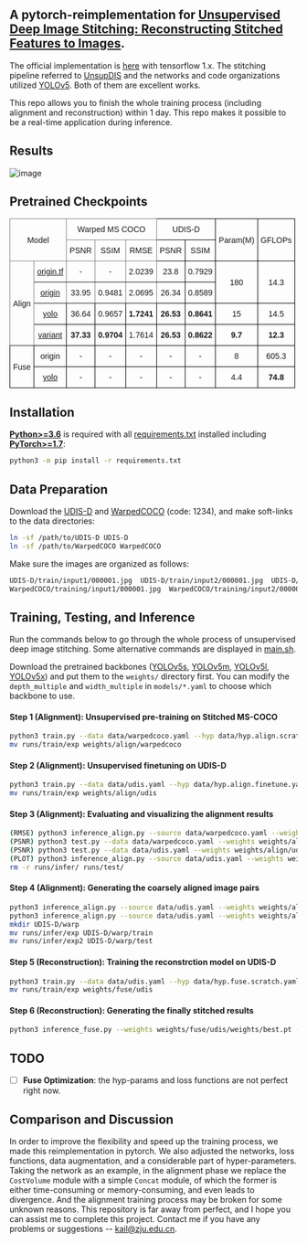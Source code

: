 ## A pytorch-reimplementation for [Unsupervised Deep Image Stitching: Reconstructing Stitched Features to Images](https://arxiv.org/pdf/2106.12859.pdf).

The official implementation is [here](https://github.com/nie-lang/UnsupervisedDeepImageStitching) with tensorflow 1.x. The stitching pipeline referred to [UnsupDIS](https://github.com/nie-lang/UnsupervisedDeepImageStitching) and the networks and code organizations utilized [YOLOv5](https://github.com/ultralytics/yolov5). Both of them are excellent works.

This repo allows you to finish the whole training process (including alignment and reconstruction) within 1 day. This repo makes it possible to be a real-time application during inference.

## Results
![image](https://github.com/liudakai2/UnsupDIS-pytorch/blob/master/assets/sample.png)


## Pretrained Checkpoints

[assets]: https://github.com/liudakai2/UnsupDIS-pytorch/releases

<style type="text/css">
.tg  {border-collapse:collapse;border-spacing:0;}
.tg td{border-color:black;border-style:solid;border-width:1px;font-family:Arial, sans-serif;font-size:14px;
  overflow:hidden;padding:10px 5px;word-break:normal;}
.tg th{border-color:black;border-style:solid;border-width:1px;font-family:Arial, sans-serif;font-size:14px;
  font-weight:normal;overflow:hidden;padding:10px 5px;word-break:normal;}
.tg .tg-9wq8{border-color:inherit;text-align:center;vertical-align:middle}
.tg .tg-nrix{text-align:center;vertical-align:middle}
</style>
<table class="tg">
<thead>
  <tr>
    <th class="tg-9wq8" colspan="2" rowspan="2">Model</th>
    <th class="tg-9wq8" colspan="3">Warped MS COCO</th>
    <th class="tg-nrix" colspan="2">UDIS-D</th>
    <th class="tg-nrix" rowspan="2">Param(M)</th>
    <th class="tg-nrix" rowspan="2">GFLOPs</th>
  </tr>
  <tr>
    <th class="tg-9wq8">PSNR</th>
    <th class="tg-9wq8">SSIM</th>
    <th class="tg-9wq8">RMSE</th>
    <th class="tg-nrix">PSNR</th>
    <th class="tg-nrix">SSIM</th>
  </tr>
</thead>
<tbody>
  <tr>
    <td class="tg-9wq8" rowspan="4">Align</td>
    <td class="tg-9wq8"><a href="https://github.com/liudakai2/UnsupDIS-pytorch/releases">origin.tf</a></td>
    <td class="tg-9wq8">-</td>
    <td class="tg-9wq8">-</td>
    <td class="tg-9wq8">2.0239</td>
    <td class="tg-nrix">23.8</td>
    <td class="tg-nrix">0.7929</td>
    <td class="tg-nrix" rowspan="2">180</td>
    <td class="tg-nrix" rowspan="2">14.3</td>
  </tr>
  <tr>
    <td class="tg-9wq8"><a href="https://github.com/liudakai2/UnsupDIS-pytorch/releases">origin</a></td>
    <td class="tg-9wq8">33.95</td>
    <td class="tg-9wq8">0.9481</td>
    <td class="tg-9wq8">2.0695</td>
    <td class="tg-nrix">26.34</td>
    <td class="tg-nrix">0.8589</td>
  </tr>
  <tr>
    <td class="tg-nrix"><a href="https://github.com/liudakai2/UnsupDIS-pytorch/releases">yolo</a></td>
    <td class="tg-nrix">36.64</td>
    <td class="tg-nrix">0.9657</td>
    <td class="tg-nrix" style='font-weight:bold'>1.7241</td>
    <td class="tg-nrix" style='font-weight:bold'>26.53</td>
    <td class="tg-nrix" style='font-weight:bold'>0.8641</td>
    <td class="tg-nrix">15</td>
    <td class="tg-nrix">14.5</td>
  </tr>
  <tr>
    <td class="tg-nrix"><a href="https://github.com/liudakai2/UnsupDIS-pytorch/releases">variant</a></td>
    <td class="tg-nrix" style='font-weight:bold'>37.33</td>
    <td class="tg-nrix" style='font-weight:bold'>0.9704</td>
    <td class="tg-nrix">1.7614</td>
    <td class="tg-nrix" style='font-weight:bold'>26.53</td>
    <td class="tg-nrix" style='font-weight:bold'>0.8622</td>
    <td class="tg-nrix" style='font-weight:bold'>9.7</td>
    <td class="tg-nrix" style='font-weight:bold'>12.3</td>
  </tr>
  <tr>
    <td class="tg-nrix" rowspan="2">Fuse</td>
    <td class="tg-nrix">origin</td>
    <td class="tg-nrix">-</td>
    <td class="tg-nrix">-</td>
    <td class="tg-nrix">-</td>
    <td class="tg-nrix">-</td>
    <td class="tg-nrix">-</td>
    <td class="tg-nrix">8</td>
    <td class="tg-nrix">605.3</td>
  </tr>
  <tr>
    <td class="tg-nrix"><a href="https://github.com/liudakai2/UnsupDIS-pytorch/releases">yolo</a></td>
    <td class="tg-nrix">-</td>
    <td class="tg-nrix">-</td>
    <td class="tg-nrix">-</td>
    <td class="tg-nrix">-</td>
    <td class="tg-nrix">-</td>
    <td class="tg-nrix">4.4</td>
    <td class="tg-nrix" style='font-weight:bold'>74.8</td>
  </tr>
</tbody>
</table>


## Installation
[**Python>=3.6**](https://www.python.org/) is required with all
[requirements.txt](requirements.txt) installed including
[**PyTorch>=1.7**](https://pytorch.org/get-started/locally/):

```bash
python3 -m pip install -r requirements.txt
```


## Data Preparation
Download the [UDIS-D](https://drive.google.com/drive/folders/1kC7KAULd5mZsqaWnY3-rSbQLaZ7LujTY?usp=sharing) and [WarpedCOCO](https://pan.baidu.com/s/1MVn1VFs_6-9dNRVnG684og) (code: 1234), and
make soft-links to the data directories:

```bash
ln -sf /path/to/UDIS-D UDIS-D
ln -sf /path/to/WarpedCOCO WarpedCOCO
```

Make sure the images are organized as follows:

```bash
UDIS-D/train/input1/000001.jpg  UDIS-D/train/input2/000001.jpg  UDIS-D/test/input1/000001.jpg  UDIS-D/test/input2/000001.jpg
WarpedCOCO/training/input1/000001.jpg  WarpedCOCO/training/input2/000001.jpg  WarpedCOCO/testing/input1/000001.jpg  WarpedCOCO/testing/input2/000001.jpg
```


## Training, Testing, and Inference
Run the commands below to go through the whole process of unsupervised deep image stitching. Some alternative commands are displayed in [main.sh](main.sh).

Download the pretrained backbones ([YOLOv5s](https://github.com/ultralytics/yolov5/releases/download/v5.0/yolov5s.pt), [YOLOv5m](https://github.com/ultralytics/yolov5/releases/download/v5.0/yolov5m.pt), [YOLOv5l](https://github.com/ultralytics/yolov5/releases/download/v5.0/yolov5l.pt), [YOLOv5x](https://github.com/ultralytics/yolov5/releases/download/v5.0/yolov5x.pt)) and put them to the `weights/` directory first. You can modify the `depth_multiple` and `width_multiple` in `models/*.yaml` to choose which backbone to use. 

#### Step 1 (Alignment): Unsupervised pre-training on Stitched MS-COCO

```bash
python3 train.py --data data/warpedcoco.yaml --hyp data/hyp.align.scratch.yaml --cfg models/align.yaml --weights weights/yolov5l.pt --batch-size 64 --img-size 128 --epochs 50 --adam --device 0 --mode align
mv runs/train/exp weights/align/warpedcoco
```

#### Step 2 (Alignment): Unsupervised finetuning on UDIS-D

```bash
python3 train.py --data data/udis.yaml --hyp data/hyp.align.finetune.yaml --cfg models/align.yaml --weights weights/align/warpedcoco/weights/best.pt --batch-size 64 --img-size 128 --epochs 30 --adam --device 0 --mode align
mv runs/train/exp weights/align/udis
```

#### Step 3 (Alignment): Evaluating and visualizing the alignment results

```bash
(RMSE) python3 inference_align.py --source data/warpedcoco.yaml --weights weights/align/warpedcoco/weights/best.pt --task val --rmse
(PSNR) python3 test.py --data data/warpedcoco.yaml --weights weights/align/warpedcoco/weights/best.pt --batch-size 64 --img-size 128 --task val --device 0 --mode align
(PSNR) python3 test.py --data data/udis.yaml --weights weights/align/udis/weights/best.pt --batch-size 64 --img-size 128 --task val --device 0 --mode align
(PLOT) python3 inference_align.py --source data/udis.yaml --weights weights/align/udis/weights/best.pt --task val --visualize
rm -r runs/infer/ runs/test/
```

#### Step 4 (Alignment): Generating the coarsely aligned image pairs

```bash
python3 inference_align.py --source data/udis.yaml --weights weights/align/udis/weights/best.pt --task train
python3 inference_align.py --source data/udis.yaml --weights weights/align/udis/weights/best.pt --task test
mkdir UDIS-D/warp
mv runs/infer/exp UDIS-D/warp/train
mv runs/infer/exp2 UDIS-D/warp/test
```

#### Step 5 (Reconstruction): Training the reconstrction model on UDIS-D

```bash
python3 train.py --data data/udis.yaml --hyp data/hyp.fuse.scratch.yaml --cfg models/fuse.yaml --weights weights/yolov5m.pt --batch-size 12 --img-size 640 --epochs 30 --adam --device 0 --mode fuse --reg-mode crop
mv runs/train/exp weights/fuse/udis
```

#### Step 6 (Reconstruction): Generating the finally stitched results

```bash
python3 inference_fuse.py --weights weights/fuse/udis/weights/best.pt --source data/udis.yaml --task test --half --img-size 640 --reg-mode crop
```

## TODO
- [ ] **Fuse Optimization**: the hyp-params and  loss functions are not perfect right now.

## Comparison and Discussion

In order to improve the flexibility and speed up the training process, we made this reimplementation in pytorch. We also adjusted the networks, loss functions, data augmentation, and a considerable part of hyper-parameters. Taking the network as an example, in the alignment phase we replace the `CostVolume` module with a simple `Concat` module, of which the former is either time-consuming or memory-consuming, and even leads to divergence. And the alignment training process may be broken for some unknown reasons. This repository is far
away from perfect, and I hope you can assist me to complete this project. Contact me if you have any problems or suggestions -- kail@zju.edu.cn.